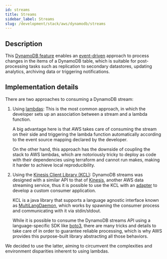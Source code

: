 ```yaml
---
id: streams
title: Streams
sidebar_label: Streams
slug: /development/stack/aws/dynamodb/streams
---
```


## Description

This [DynamoDB feature][feature] enables an [event-driven][event] approach to
process changes in the items of a DynamoDB table, which is suitable for
post-processing tasks such as replication to secondary datastores, updating
analytics, archiving data or triggering notifications.

## Implementation details

There are two approaches to consuming a DynamoDB stream:

1. Using [lambdas][lambdas]: This is the most common approach, in which the
   developer sets up an association between a stream and a lambda function.

   A big advantage here is that AWS takes care of consuming the stream on their
   side and triggering the lambda function automatically according to the
   event source mapping declared by the developer.

   On the other hand, this approach has the downside of coupling the stack to
   AWS lambdas, which are notoriously tricky to deploy as code with their
   dependencies using terraform and cannot run makes, making it harder to
   achieve local reproducibility.

1. Using the [Kinesis Client Library (KCL)][kcl]:
   DynamoDB streams was designed with a similar API to that of
   [Kinesis][kinesis], another AWS data streaming service, thus it is possible
   to use the KCL with an [adapter][adapter] to develop a custom consumer
   application.

   KCL is a java library that supports a language agnostic interface known as
   [MultiLangDaemon][daemon], which works by spawning the consumer process and
   communicating with it via stdin/stdout.

   While it is possible to consume the DynamoDB streams API using a
   language-specific SDK like [boto3][boto3], there are many tricks and details
   to take care of in order to guarantee reliable processing, which is why AWS
   provides this purpose-built library abstracting all those behaviors.

We decided to use the latter, aiming to circumvent the complexities and
environment disparities inherent to using lambdas.

[feature]: https://docs.aws.amazon.com/amazondynamodb/latest/developerguide/streamsmain.html
[event]: https://en.wikipedia.org/wiki/Event-driven_architecture
[lambdas]: https://docs.aws.amazon.com/amazondynamodb/latest/developerguide/Streams.Lambda.html
[kcl]: https://docs.aws.amazon.com/streams/latest/dev/shared-throughput-kcl-consumers.html
[kinesis]: https://aws.amazon.com/kinesis/
[adapter]: https://docs.aws.amazon.com/amazondynamodb/latest/developerguide/Streams.KCLAdapter.html
[daemon]: https://docs.aws.amazon.com/streams/latest/dev/kinesis-record-processor-implementation-app-py.html
[boto3]: https://boto3.amazonaws.com/v1/documentation/api/latest/reference/services/dynamodbstreams.html
